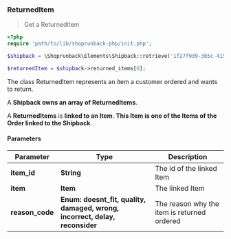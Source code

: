 ### ReturnedItem

> Get a ReturnedItem

```php
<?php
require 'path/to/lib/shoprunback-php/init.php';

$shipback = \Shoprunback\Elements\Shipback::retrieve('1f27f9d9-3b5c-4152-98b7-760f56967dea');

$returnedItem = $shipback->returned_items[0];
```

The class ReturnedItem represents an item a customer ordered and wants to return.

A **Shipback owns an array of ReturnedItems**.

A **ReturnedItems** is **linked to an Item**. **This Item is one of the Items of the Order linked to the Shipback**.

#### Parameters

Parameter | Type | Description
-|-|-
**item_id** | **String** | The id of the linked Item
**item** | **Item** | The linked Item
**reason_code** | **Enum: doesnt_fit, quality, damaged, wrong, incorrect, delay, reconsider** | The reason why the item is returned ordered
